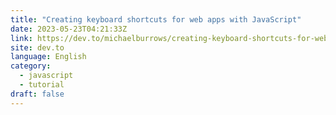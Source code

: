 ```yaml
---
title: "Creating keyboard shortcuts for web apps with JavaScript"
date: 2023-05-23T04:21:33Z
link: https://dev.to/michaelburrows/creating-keyboard-shortcuts-for-web-apps-with-javascript-15j6?utm_medium=RSS&utm_source=news.12bit.vn
site: dev.to
language: English
category:
  - javascript
  - tutorial
draft: false
---
```

